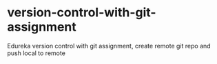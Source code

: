 # version-control-with-git-assignment
Edureka version control with git assignment, create remote git repo and push local to remote
